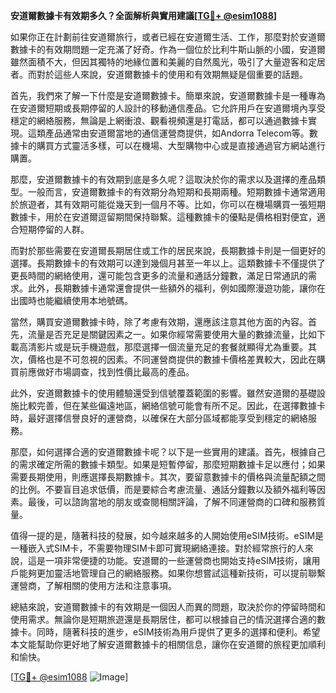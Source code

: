 **安道爾數據卡有效期多久？全面解析與實用建議[[TG💪+ @esim1088](https://t.me/s/esim1088)]**

如果你正在計劃前往安道爾旅行，或者已經在安道爾生活、工作，那麼對於安道爾數據卡的有效期問題一定充滿了好奇。作為一個位於比利牛斯山脈的小國，安道爾雖然面積不大，但因其獨特的地緣位置和美麗的自然風光，吸引了大量遊客和定居者。而對於這些人來說，安道爾數據卡的使用和有效期無疑是個重要的話題。

首先，我們來了解一下什麼是安道爾數據卡。簡單來說，安道爾數據卡是一種專為在安道爾短期或長期停留的人設計的移動通信產品。它允許用戶在安道爾境內享受穩定的網絡服務，無論是上網衝浪、觀看視頻還是打電話，都可以通過數據卡實現。這類產品通常由安道爾當地的通信運營商提供，如Andorra Telecom等。數據卡的購買方式靈活多樣，可以在機場、大型購物中心或是直接通過官方網站進行購置。

那麼，安道爾數據卡的有效期到底是多久呢？這取決於你的需求以及選擇的產品類型。一般而言，安道爾數據卡的有效期分為短期和長期兩種。短期數據卡通常適用於旅遊者，其有效期可能從幾天到一個月不等。比如，你可以在機場購買一張短期數據卡，用於在安道爾逗留期間保持聯繫。這種數據卡的優點是價格相對便宜，適合短期停留的人群。

而對於那些需要在安道爾長期居住或工作的居民來說，長期數據卡則是一個更好的選擇。長期數據卡的有效期可以達到幾個月甚至一年以上。這類數據卡不僅提供了更長時間的網絡使用，還可能包含更多的流量和通話分鐘數，滿足日常通訊的需求。此外，長期數據卡通常還會提供一些額外的福利，例如國際漫遊功能，讓你在出國時也能繼續使用本地號碼。

當然，購買安道爾數據卡時，除了考慮有效期，還應該注意其他方面的內容。首先，流量是否充足是關鍵因素之一。如果你經常需要使用大量的數據流量，比如下載高清影片或是玩手機遊戲，那麼選擇一個流量充足的套餐就顯得尤為重要。其次，價格也是不可忽視的因素。不同運營商提供的數據卡價格差異較大，因此在購買前應做好市場調查，找到性價比最高的產品。

此外，安道爾數據卡的使用體驗還受到信號覆蓋範圍的影響。雖然安道爾的基礎設施比較完善，但在某些偏遠地區，網絡信號可能會有所不足。因此，在選擇數據卡時，最好選擇信譽良好的運營商，以確保在大部分區域都能享受到穩定的網絡服務。

那麼，如何選擇合適的安道爾數據卡呢？以下是一些實用的建議。首先，根據自己的需求確定所需的數據卡類型。如果是短暫停留，那麼短期數據卡足以應付；如果需要長期使用，則應選擇長期數據卡。其次，要留意數據卡的價格與流量配額之間的比例。不要盲目追求低價，而是要綜合考慮流量、通話分鐘數以及額外福利等因素。最後，可以諮詢當地的朋友或查閱相關評論，了解不同運營商的口碑和服務質量。

值得一提的是，隨著科技的發展，如今越來越多的人開始使用eSIM技術。eSIM是一種嵌入式SIM卡，不需要物理SIM卡即可實現網絡連接。對於經常旅行的人來說，這是一項非常便捷的功能。安道爾的一些運營商也開始支持eSIM技術，讓用戶能夠更加靈活地管理自己的網絡服務。如果你想嘗試這種新技術，可以提前聯繫運營商，了解相關的使用方法和注意事項。

總結來說，安道爾數據卡的有效期是一個因人而異的問題，取決於你的停留時間和使用需求。無論你是短期旅遊還是長期居住，都可以根據自己的情況選擇合適的數據卡。同時，隨著科技的進步，eSIM技術為用戶提供了更多的選擇和便利。希望本文能幫助你更好地了解安道爾數據卡的相關信息，讓你在安道爾的旅程更加順利和愉快。

[[TG💪+ @esim1088](https://t.me/s/esim1088) ![Image](https://i.postimg.cc/4NQfJmqS/Snipaste-2025-05-13-00-14-12.png)]